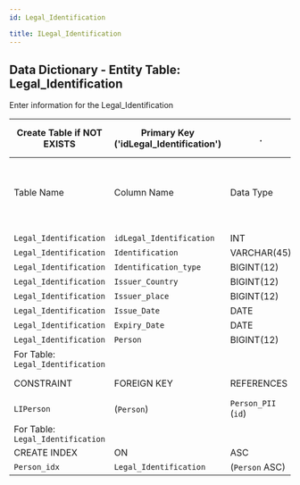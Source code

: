 ```yaml
---
id: Legal_Identification

title: ILegal_Identification
---
```


## Data Dictionary - Entity Table: Legal_Identification


Enter information for the Legal_Identification

| Create Table if NOT EXISTS| Primary Key ('idLegal_Identification')|.|ENGINE = InnoDB|.|
|---|---|---|---|---|
|Table Name |Column Name|Data Type|PK Primary Key, NN-Not Null, Null|.|
||
|`Legal_Identification`|`idLegal_Identification`|INT|PK, NN|.|
|`Legal_Identification`|`Identification`|VARCHAR(45)|NULL|.|
|`Legal_Identification`|`Identification_type`|BIGINT(12)|NULL|.|
|`Legal_Identification`|`Issuer_Country`|BIGINT(12)|NULL|.|
|`Legal_Identification`|`Issuer_place`|BIGINT(12)|NULL|.|
|`Legal_Identification`|`Issue_Date`|DATE|NULL|.|
|`Legal_Identification`|`Expiry_Date`|DATE|NULL|.|
|`Legal_Identification`|`Person`|BIGINT(12)|NULL|.|
|For Table: `Legal_Identification`|
|CONSTRAINT|FOREIGN KEY|REFERENCES|ON DELETE|ON UPDATE|
|`LIPerson`|(`Person`)|`Person_PII` (`id`)| NO ACTION|NO ACTION|
|For Table: `Legal_Identification`|
|CREATE INDEX|ON|ASC|VISABLE|.|
|`Person_idx`|`Legal_Identification`|(`Person` ASC) | VISIBLE|.|
